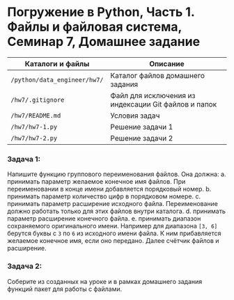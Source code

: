 # Погружение в Python, Часть 1. Файлы и файловая система, Семинар 7, Домашнее задание

Каталоги и файлы             | Описание
-----------------------------|-----------------------------------------------------
`/python/data_engineer/hw7/` | Каталог файлов домашнего задания
`/hw7/.gitignore`            | Файл для исключения из индексации Git файлов и папок
`/hw7/README.md`             | Условия задач
`/hw7/hw7-1.py`              | Решение задачи 1
`/hw7/hw7-2.py`              | Решение задачи 2

### Задача 1:

Напишите функцию группового переименования файлов. Она должна:
a. принимать параметр желаемое конечное имя файлов. При переименовании в конце имени добавляется порядковый номер.
b. принимать параметр количество цифр в порядковом номере.
c. принимать параметр расширение исходного файла. Переименование должно работать только для этих файлов внутри каталога.
d. принимать параметр расширение конечного файла.
e. принимать диапазон сохраняемого оригинального имени. Например для диапазона `[3, 6]` берутся буквы с `3` по `6` из исходного имени файла. К ним прибавляется желаемое конечное имя, если оно передано. Далее счётчик файлов и расширение.

### Задача 2:

Соберите из созданных на уроке и в рамках домашнего задания функций пакет для работы с файлами.
